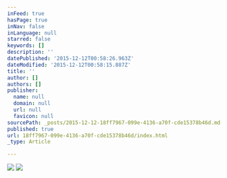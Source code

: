 ```yaml
---
inFeed: true
hasPage: true
inNav: false
inLanguage: null
starred: false
keywords: []
description: ''
datePublished: '2015-12-12T00:58:26.963Z'
dateModified: '2015-12-12T00:58:15.887Z'
title: ''
author: []
authors: []
publisher:
  name: null
  domain: null
  url: null
  favicon: null
sourcePath: _posts/2015-12-12-18ff7967-099e-4136-a70f-cde15378b46d.md
published: true
url: 18ff7967-099e-4136-a70f-cde15378b46d/index.html
_type: Article

---
```

![](https://the-grid-user-content.s3-us-west-2.amazonaws.com/941aba66-628d-494b-ad47-d6d77399f91b.jpg)
![](https://the-grid-user-content.s3-us-west-2.amazonaws.com/0d6ab05c-2ef6-4bd0-bb9a-68151dffb469.jpg)